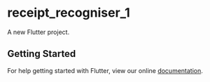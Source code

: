 # receipt_recogniser_1

A new Flutter project.

## Getting Started

For help getting started with Flutter, view our online
[documentation](https://flutter.io/).
